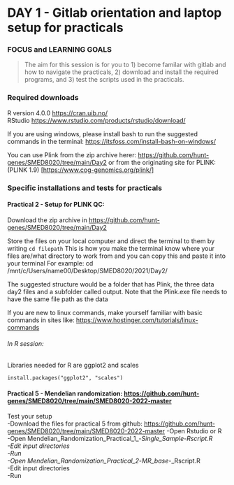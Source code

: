 # DAY 1 - Gitlab orientation and laptop setup for practicals

### FOCUS and LEARNING GOALS
> The aim for this session is for you to 1) become familar with gitlab and how to navigate the practicals, 2) 
> download and install the required programs, and 3) test the scripts used in the practicals.

### Required downloads   

R version 4.0.0 https://cran.uib.no/   
RStudio https://www.rstudio.com/products/rstudio/download/   

If you are using windows, please install bash to run the suggested commands in the terminal:
https://itsfoss.com/install-bash-on-windows/   

You can use Plink from the zip archive herer: https://github.com/hunt-genes/SMED8020/tree/main/Day2 
or from the originating site for PLINK: (PLINK 1.9) [https://www.cog-genomics.org/plink/] 

### Specific installations and tests for practicals

#### Practical 2 - Setup for PLINK QC: 

Download the zip archive in https://github.com/hunt-genes/SMED8020/tree/main/Day2

Store the files on your local computer and direct the terminal to them by writing ```cd filepath```
This is how you make the terminal know where your files are/what directory to work from
and you can copy this and paste it into your terminal 
For example:
cd /mnt/c/Users/name00/Desktop/SMED8020/2021/Day2/

The suggested structure would be a folder that has Plink, the three data day2 files and a subfolder called output.
Note that the Plink.exe file needs to have the same file path as the data

If you are new to linux commands, make yourself familiar with basic commands in sites like: https://www.hostinger.com/tutorials/linux-commands

###### In R session:
Libraries needed for R are ggplot2 and scales   

```
install.packages("ggplot2", "scales")
```

#### Practical 5 - Mendelian randomization: https://github.com/hunt-genes/SMED8020/tree/main/SMED8020-2022-master

Test your setup   
-Download the files for practical 5 from github: https://github.com/hunt-genes/SMED8020/tree/main/SMED8020-2022-master 
-Open Rstudio or R   
-Open  Mendelian_Randomization_Practical_1_-_Single_Sample_-_Rscript.R   
-Edit input directories   
-Run   
-Open  Mendelian_Randomization_Practical_2_-_MR_base_-_Rscript.R   
-Edit input directories   
-Run   
